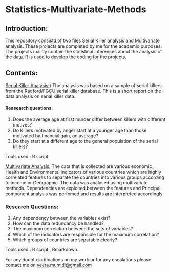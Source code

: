 # Statistics-Multivariate-Methods

## Introduction:
This repository consistd of two files Serial Killer analysis and Multivariate analysis. These projects are completed by me for the academic purposes.
The projects mainly contain the statistical inferences about the analysis of the data. R is used to develop the coding for the projects.

## Contents:
[Serial Killer Analysis:](https://github.com/VeeraMummidi/Statistics-Multivariate-Methods/blob/main/Serial_killer%20Analysis.pdf)) 
The analysis was based on a sample of serial killers from the Radford/FGCU serial killer database. This is a short report on the data analysis on serial killer data.

#### Reasearch questions:

1) Does the average age at first murder differ between killers with different motives?
2) Do Killers motivated by anger start at a younger age than those motivated by financial gain, on average?
3) Do they start at a different age to the general population of the serial killers?

Tools used : R script

[Multivariate Analysis:](https://github.com/Kanchan-Adabala/Statistics-Multivariate-Methods/blob/main/Multivariate%20Analysis.pdf)
The data that is collected are various economic , Health and Environmental indicators of various countries which are highly correlated features to separate the countries into various groups according to income or Geographic. The data was analysed using multivariate methods. Dependencies are exploited between the features and Principal component analysis was perfomed and results are interpreted accordingly.

### Research Questions:
1) Any dependency between the variables exist?
2) How can the data redundancy be handled?
3) The maximum correlation between the sets of variables?
4) Which of the indicators are responsible for the maximum correlation?
5) Which groups of countries are separable clearly?

Tools used : R script , Rmarkdown.

For any doubt clarifications on my work or for any escalations please contact me on veera.mumidi@gmail.com 
